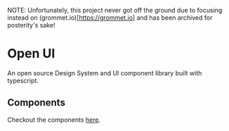 NOTE: Unfortunately, this project never got off the ground due to focusing instead on (grommet.io)[https://grommet.io] and has been archived for posterity's sake!  

# Open UI

An open source Design System and UI component library built with typescript.

## Components
Checkout the components [here](https://github.com/RyanCCollins/open-ui/tree/master/packages/ui/src).
